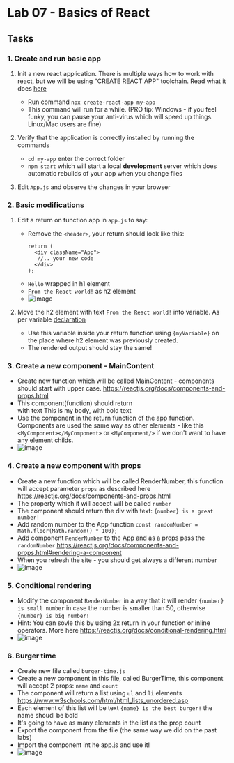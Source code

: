# Lab 07 - Basics of React

## Tasks
### 1. Create and run basic app
1. Init a new react application. There is multiple ways how to work with react, but we will be using "CREATE REACT APP" toolchain. Read what it does [here](https://reactjs.org/docs/create-a-new-react-app.html#create-react-app)
    - Run command `npx create-react-app my-app` 
    - This command will run for a while. (PRO tip: Windows - if you feel funky, you can pause your anti-virus which will speed up things. Linux/Mac users are fine)
1. Verify that the application is correctly installed by running the commands
    - `cd my-app` enter the correct folder
    - `npm start` which will start a local **development** server which does automatic rebuilds of your app when you change files

1. Edit `App.js` and observe the changes in your browser

### 2. Basic modifications
1. Edit a return on function app in `app.js` to say:
    - Remove the `<header>`, your return should look like this:
      ```
      return (
        <div className="App">
         //.. your new code
        </div>
      );
      ```     
    - `Hello` wrapped in h1 element
    - `From the React world!` as h2 element
    - ![image](https://user-images.githubusercontent.com/8086995/137988976-6b1177f1-013a-4b66-ae2a-fb2508d428f3.png)


1. Move the h2 element with text `From the React world!` into variable. As per variable [declaration](https://reactjs.org/docs/introducing-jsx.html)
   - Use this variable inside your return function using `{myVariable}` on the place where h2 element was previously created. 
   - The rendered output should stay the same! 

### 3. Create a new component - MainContent
 - Create new function which will be called MainContent - components should start with upper case. https://reactjs.org/docs/components-and-props.html
 - This component(function) should return <div> with text This is my body, with bold text
 - Use the component in the return function of the app function. Components are used the same way as other elements - like this `<MyComponent></MyComponent>` or `<MyComponent/>` if we don't want to have any element childs. 
 - ![image](https://user-images.githubusercontent.com/8086995/137989728-3d90dda5-ea77-408b-b2cf-c67562841b36.png)

### 4. Create a new component with props
 - Create a new function which will be called RenderNumber, this function will accept parameter `props` as described here https://reactjs.org/docs/components-and-props.html
 - The property which it will accept will be called `number` 
 - The component should return the div with text: `{number} is a great number!`
 - Add random number to the App function `const randomNumber = Math.floor(Math.random() * 100);`
 - Add component `RenderNumber` to the App and as a props pass the `randomNumber` https://reactjs.org/docs/components-and-props.html#rendering-a-component
 - When you refresh the site - you should get always a different number 
 - ![image](https://user-images.githubusercontent.com/8086995/137991141-f4fa3646-25d5-4674-b1f3-45cc42fb0b7e.png)

### 5. Conditional rendering
 - Modify the component `RenderNumber` in a way that it will render  `{number} is small number` in case the number is smaller than 50, otherwise `{number} is big number!`
 - Hint: You can sovle this by using 2x return in your function or inline operators. More here https://reactjs.org/docs/conditional-rendering.html
 - ![image](https://user-images.githubusercontent.com/8086995/137991936-ad8bbe6e-30a5-4294-9d95-43a7eae8c164.png)

  
### 6. Burger time
 - Create new file called `burger-time.js`
 - Create a new component in this file, called BurgerTime, this component will accept 2 props: `name` and `count`
 - The component will return a list using `ul` and `li` elements https://www.w3schools.com/html/html_lists_unordered.asp
 - Each element of this list will be text `{name} is the best burger!` the name shoudl be bold 
 - It's going to have as many elements in the list as the prop count 
 - Export the component from the file (the same way we did on the past labs) 
 - Import the component int he app.js and use it! 
 - ![image](https://user-images.githubusercontent.com/8086995/137993508-db87d7c4-f9a5-4112-a662-4e5286bfaff7.png)
